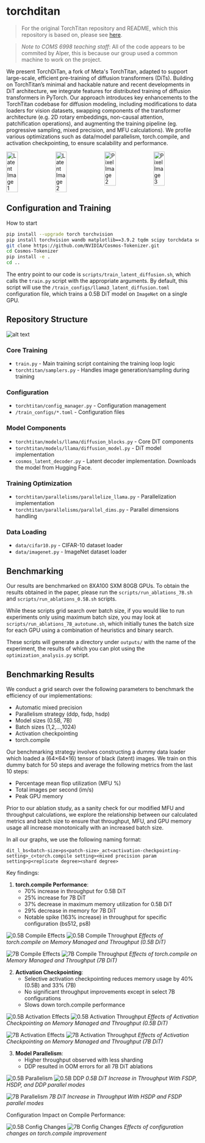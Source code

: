 


# torchditan



> For the original TorchTitan repository and README, which this repository is based on, please see [here](https://github.com/pytorch/torchtitan).

> *Note to COMS 6998 teaching staff*: All of the code appears to be commited by Alper, this is because our group used a common machine to work on the project.

We present TorchDiTan, a fork of Meta's TorchTitan, adapted to support large-scale, efficient pre-training of diffusion transformers (DiTs). Building on TorchTitan’s minimal and hackable nature and recent developments in DiT architecture, we integrate features for distributed training of diffusion transformers in PyTorch. Our approach introduces key enhancements to the TorchTitan codebase for diffusion modeling, including modifications to data loaders for vision datasets, swapping components of the transformer architecture (e.g. 2D rotary embeddings, non-causal attention, patchification operations), and augmenting the training pipeline (eg. progressive sampling, mixed precision, and MFU calculations). We profile various optimizations such as data/model parallelism, torch.compile, and activation checkpointing, to ensure scalability and performance.


<div style="display: flex; flex-direction: row; gap: 10px;">
    <img src="assets/generated/latent_space1.png" width="25.00%" alt="Latent Image 1">
    <img src="assets/generated/latent_space2.png" width="25.00%" alt="Latent Image 2">
    <img src="assets/generated/pixel_space3.png" width="25.00%" alt="Pixel Image 2">
    <img src="assets/generated/pixel_space4.png" width="25.00%" alt="Pixel Image 3">
</div>

## Configuration and Training 

How to start

```bash
pip install --upgrade torch torchvision 
pip install torchvision wandb matplotlib==3.9.2 tqdm scipy torchdata sentencepiece tiktoken datasets tensorboard blobfile torchvision safetensors gpustat torchao
git clone https://github.com/NVIDIA/Cosmos-Tokenizer.git
cd Cosmos-Tokenizer
pip install -e .
cd ..
```

The entry point to our code is `scripts/train_latent_diffusion.sh`, which calls the `train.py` script with the appropriate arguments. By default, this script will use the `/train_configs/llama3_latent_diffusion.toml` configuration file, which trains a 0.5B DiT model on `ImageNet` on a single GPU.

## Repository Structure

![alt text](assets/report_images/solution_architecture.png)

### Core Training
- `train.py` - Main training script containing the training loop logic
- `torchtitan/samplers.py` - Handles image generation/sampling during training

### Configuration
- `torchtitan/config_manager.py` - Configuration management
- `/train_configs/*.toml` - Configuration files

### Model Components
- `torchtitan/models/llama/diffusion_blocks.py` - Core DiT components
- `torchtitan/models/llama/diffusion_model.py` - DiT model implementation
- `cosmos_latent_decoder.py` - Latent decoder implementation. Downloads the model from Hugging Face.

### Training Optimization
- `torchtitan/parallelisms/parallelize_llama.py` - Parallelization implementation
- `torchtitan/parallelisms/parallel_dims.py` - Parallel dimensions handling

### Data Loading
- `data/cifar10.py` - CIFAR-10 dataset loader
- `data/imagenet.py` - ImageNet dataset loader

## Benchmarking

Our results are benchmarked on 8XA100 SXM 80GB GPUs. To obtain the results obtained in the paper, please run the `scripts/run_ablations_7B.sh` and `scripts/run_ablations_0.5B.sh` scripts.

While these scripts grid search over batch size, if you would like to run experiments only using maximum batch size, you may look at `scripts/run_ablations_7B_autotune.sh`, which initially tunes the batch size for each GPU using a combination of heuristics and binary search.

These scripts will generate a directory under `outputs/` with the name of the experiment, the results of which you can plot using the `optimization_analysis.py` script.

## Benchmarking Results




We conduct a grid search over the following parameters to benchmark the efficiency of our implementations:
- Automatic mixed precision
- Parallelism strategy (ddp, fsdp, hsdp)
- Model sizes (0.5B, 7B)
- Batch sizes (1,2,...,1024)
- Activation checkpointing
- torch.compile

Our benchmarking strategy involves constructing a dummy data loader which loaded a (64×64×16) tensor of black (latent) images. We train on this dummy batch for 50 steps and average the following metrics from the last 10 steps:
- Percentage mean flop utilization (MFU %)
- Total images per second (im/s)
- Peak GPU memory

Prior to our ablation study, as a sanity check for our modified MFU and throughput calculations, we explore the relationship between our calculated metrics and batch size to ensure that throughput, MFU, and GPU memory usage all increase monotonically with an increased batch size.

In all our graphs, we use the following naming format:
```
dit_l_bs<batch-size>ps<patch-size>_act<activation-checkpointing-setting>_c<torch.compile setting><mixed precision param setting>p<replicate degree><shard degree>
```

Key findings:

1. **torch.compile Performance**:
   - 70% increase in throughput for 0.5B DiT
   - 25% increase for 7B DiT
   - 37% decrease in maximum memory utilization for 0.5B DiT
   - 29% decrease in memory for 7B DiT
   - Notable spike (163% increase) in throughput for specific configuration (bs512, ps8)

![0.5B Compile Effects](assets/graphs/0.5B/compile_memory_max.png)
![0.5B Compile Throughput](assets/graphs/0.5B/compile_throughput.png)
*Effects of torch.compile on Memory Managed and Throughput (0.5B DiT)*

![7B Compile Effects](assets/graphs/7B/compile_memory_max.png)
![7B Compile Throughput](assets/graphs/7B/compile_throughput.png)
*Effects of torch.compile on Memory Managed and Throughput (7B DiT)*

2. **Activation Checkpointing**:
   - Selective activation checkpointing reduces memory usage by 40% (0.5B) and 33% (7B)
   - No significant throughput improvements except in select 7B configurations
   - Slows down torch.compile performance

![0.5B Activation Effects](assets/graphs/0.5B/activation_memory.png)
![0.5B Activation Throughput](assets/graphs/0.5B/activation_throughput.png)
*Effects of Activation Checkpointing on Memory Managed and Throughput (0.5B DiT)*

![7B Activation Effects](assets/graphs/7B/activation_memory.png)
![7B Activation Throughput](assets/graphs/7B/activation_throughput.png)
*Effects of Activation Checkpointing on Memory Managed and Throughput (7B DiT)*

3. **Model Parallelism**:
   - Higher throughput observed with less sharding
   - DDP resulted in OOM errors for all 7B DiT ablations

![0.5B Parallelism](assets/graphs/0.5B/hsdp_throughput.png)
![0.5B DDP](assets/graphs/0.5B/ddp_throughput.png)
*0.5B DiT Increase in Throughput With FSDP, HSDP, and DDP parallel modes*

![7B Parallelism](assets/graphs/7B/hsdp_throughput.png)
*7B DiT Increase in Throughput With HSDP and FSDP parallel modes*

Configuration Impact on Compile Performance:

![0.5B Config Changes](assets/graphs/0.5B/compile_config_changes.png)
![7B Config Changes](assets/graphs/7B/compile_config_changes.png)
*Effects of configuration changes on torch.compile improvement*
